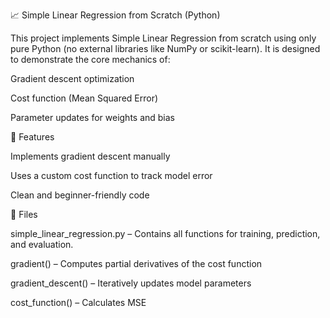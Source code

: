 📈 Simple Linear Regression from Scratch (Python)

  This project implements Simple Linear Regression from scratch using only pure Python (no external libraries like NumPy or scikit-learn). It is designed to demonstrate the core mechanics of:

  Gradient descent optimization

  Cost function (Mean Squared Error)

  Parameter updates for weights and bias

🚀 Features

  Implements gradient descent manually

  Uses a custom cost function to track model error

  Clean and beginner-friendly code

📂 Files

  simple_linear_regression.py – Contains all functions for training, prediction, and evaluation.

  gradient() – Computes partial derivatives of the cost function

  gradient_descent() – Iteratively updates model parameters

  cost_function() – Calculates MSE
